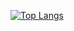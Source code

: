 [![Top Langs](https://github-readme-stats.vercel.app/api/top-langs/?username=Garden0728)](https://github.com/anuraghazra/github-readme-stats)

